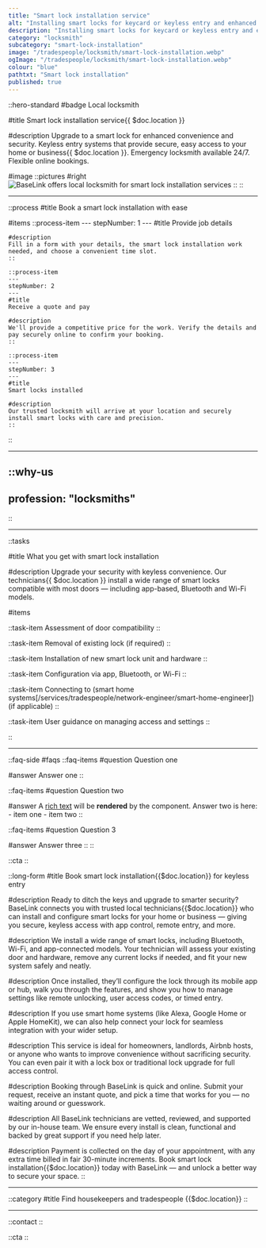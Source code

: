 ```yaml
---
title: "Smart lock installation service"
alt: "Installing smart locks for keycard or keyless entry and enhanced security control"
description: "Installing smart locks for keycard or keyless entry and enhanced security control"
category: "locksmith"
subcategory: "smart-lock-installation"
image: "/tradespeople/locksmith/smart-lock-installation.webp"
ogImage: "/tradespeople/locksmith/smart-lock-installation.webp"
colour: "blue"
pathtxt: "Smart lock installation"
published: true
---
```


::hero-standard
#badge
Local locksmith

#title
Smart lock installation service{{ $doc.location }}

#description
Upgrade to a smart lock for enhanced convenience and security. Keyless entry systems that provide secure, easy access to your home or business{{ $doc.location }}. Emergency locksmith available 24/7. Flexible online bookings.

#image
    ::pictures
    #right
    ![BaseLink offers local locksmith for smart lock installation services](/tradespeople/locksmith/smart-lock-installation.webp)
    ::
::

---

::process
#title
Book a smart lock installation with ease

#items
    ::process-item
    ---
    stepNumber: 1
    ---
    #title
    Provide job details

    #description
    Fill in a form with your details, the smart lock installation work needed, and choose a convenient time slot.
    ::
    
    ::process-item
    ---
    stepNumber: 2
    ---
    #title
    Receive a quote and pay

    #description
    We'll provide a competitive price for the work. Verify the details and pay securely online to confirm your booking.
    ::

    ::process-item
    ---
    stepNumber: 3
    ---
    #title
    Smart locks installed

    #description
    Our trusted locksmith will arrive at your location and securely install smart locks with care and precision.
    ::
::

---

::why-us
---
profession: "locksmiths"
---
::

---

::tasks

#title
What you get with smart lock installation

#description
Upgrade your security with keyless convenience. Our technicians{{ $doc.location }} install a wide range of smart locks compatible with most doors — including app-based, Bluetooth and Wi-Fi models.

#items

  ::task-item
  Assessment of door compatibility
  ::

  ::task-item
  Removal of existing lock (if required)
  ::

  ::task-item
  Installation of new smart lock unit and hardware
  ::

  ::task-item
  Configuration via app, Bluetooth, or Wi-Fi
  ::

  ::task-item
  Connecting to (smart home systems[/services/tradespeople/network-engineer/smart-home-engineer]) (if applicable)
  ::

  ::task-item
  User guidance on managing access and settings
  ::

::

---

::faq-side
#faqs
  ::faq-items
  #question
  Question one

  #answer
  Answer one
  ::

  ::faq-items
  #question
  Question two

  #answer
  A [rich text](/services/commercial-cleaning) will be **rendered** by the component.
  Answer two is here:
    - item one
    - item two
  ::

  ::faq-items
  #question
  Question 3

  #answer
  Answer three
  ::
::

::cta
::

::long-form
#title
Book smart lock installation{{$doc.location}} for keyless entry

#description
Ready to ditch the keys and upgrade to smarter security? BaseLink connects you with trusted local technicians{{$doc.location}} who can install and configure smart locks for your home or business — giving you secure, keyless access with app control, remote entry, and more.

#description
We install a wide range of smart locks, including Bluetooth, Wi-Fi, and app-connected models. Your technician will assess your existing door and hardware, remove any current locks if needed, and fit your new system safely and neatly.

#description
Once installed, they’ll configure the lock through its mobile app or hub, walk you through the features, and show you how to manage settings like remote unlocking, user access codes, or timed entry.

#description
If you use smart home systems (like Alexa, Google Home or Apple HomeKit), we can also help connect your lock for seamless integration with your wider setup.

#description
This service is ideal for homeowners, landlords, Airbnb hosts, or anyone who wants to improve convenience without sacrificing security. You can even pair it with a lock box or traditional lock upgrade for full access control.

#description
Booking through BaseLink is quick and online. Submit your request, receive an instant quote, and pick a time that works for you — no waiting around or guesswork.

#description
All BaseLink technicians are vetted, reviewed, and supported by our in-house team. We ensure every install is clean, functional and backed by great support if you need help later.

#description
Payment is collected on the day of your appointment, with any extra time billed in fair 30-minute increments. Book smart lock installation{{$doc.location}} today with BaseLink — and unlock a better way to secure your space.
::

---

::category
#title
Find housekeepers and tradespeople {{$doc.location}}
::

---

::contact
::

::cta
::